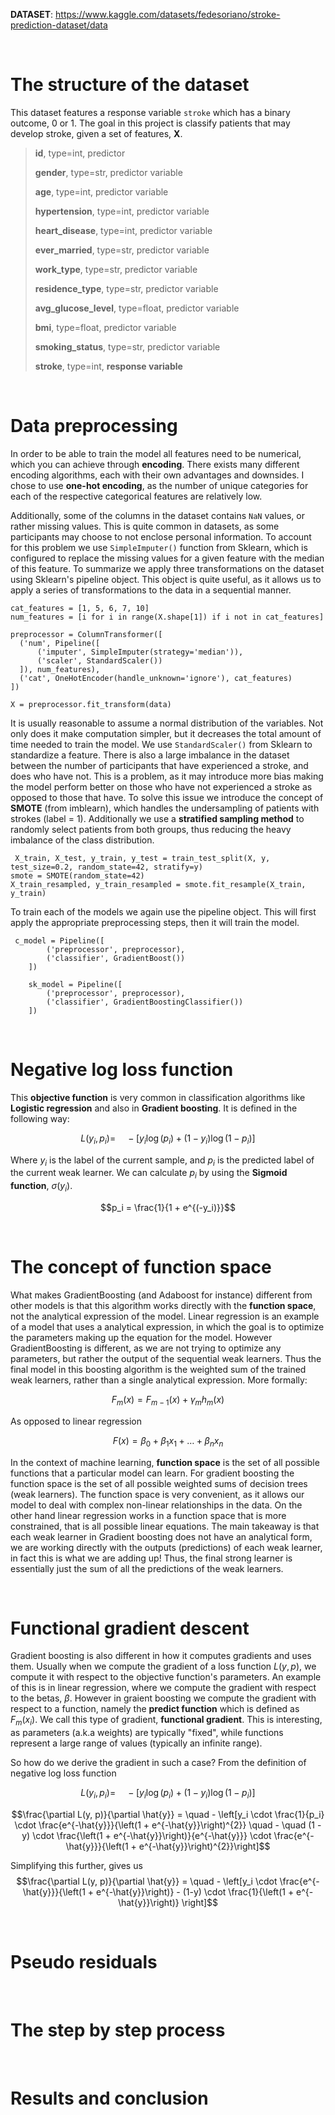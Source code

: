 **DATASET**: https://www.kaggle.com/datasets/fedesoriano/stroke-prediction-dataset/data

&nbsp;

# The structure of the dataset
This dataset features a response variable `stroke` which has a binary outcome, 0 or 1. The goal in this project is classify patients that may develop stroke, given a set of features, **X**.
> **id**, type=int, predictor
> 
> **gender**, type=str, predictor variable
> 
> **age**, type=int, predictor variable
>
> **hypertension**, type=int, predictor variable
>
> **heart_disease**, type=int, predictor variable
>
> **ever_married**, type=str, predictor variable
>
> **work_type**, type=str, predictor variable
>
> **residence_type**, type=str, predictor variable
>
> **avg_glucose_level**, type=float, predictor variable
>
> **bmi**, type=float, predictor variable
>
> **smoking_status**, type=str, predictor variable
>
> **stroke**, type=int, **response variable**

&nbsp;

# Data preprocessing
In order to be able to train the model all features need to be numerical, which you can achieve through **encoding**. There exists many different encoding algorithms, each with their own advantages and downsides. I chose to use **one-hot encoding**, as the number of unique categories for each of the respective categorical features are relatively low. 

Additionally, some of the columns in the dataset contains `NaN` values, or rather missing values. This is quite common in datasets, as some participants may choose to not enclose personal information. To account for this problem we use `SimpleImputer()` function from Sklearn, which is configured to replace the missing values for a given feature with the median of this feature. To summarize we apply three transformations on the dataset using Sklearn's pipeline object. This object is quite useful, as it allows us to apply a series of transformations to the data in a sequential manner.
```
cat_features = [1, 5, 6, 7, 10]
num_features = [i for i in range(X.shape[1]) if i not in cat_features]
    
preprocessor = ColumnTransformer([
  ('num', Pipeline([
      ('imputer', SimpleImputer(strategy='median')),
      ('scaler', StandardScaler())
  ]), num_features),
  ('cat', OneHotEncoder(handle_unknown='ignore'), cat_features)
])

X = preprocessor.fit_transform(data)
```

It is usually reasonable to assume a normal distribution of the variables. Not only does it make computation simpler, but it decreases the total amount of time needed to train the model. We use `StandardScaler()` from Sklearn to standardize a feature. There is also a large imbalance in the dataset between the number of participants that have experienced a stroke, and does who have not. This is a problem, as it may introduce more bias making the model perform better on those who have not experienced a stroke as opposed to those that have. To solve this issue we introduce the concept of **SMOTE** (from imblearn), which handles the undersampling of patients with strokes (label = 1). Additionally we use a **stratified sampling method** to randomly select patients from both groups, thus reducing the heavy imbalance of the class distribution.

```
 X_train, X_test, y_train, y_test = train_test_split(X, y, test_size=0.2, random_state=42, stratify=y)
smote = SMOTE(random_state=42)
X_train_resampled, y_train_resampled = smote.fit_resample(X_train, y_train)
```

To train each of the models we again use the pipeline object. This will first apply the appropriate preprocessing steps, then it will train the model. 
```
 c_model = Pipeline([
        ('preprocessor', preprocessor),
        ('classifier', GradientBoost())
    ])

    sk_model = Pipeline([
        ('preprocessor', preprocessor),
        ('classifier', GradientBoostingClassifier())
    ])
```

&nbsp;

# Negative log loss function
This **objective function** is very common in classification algorithms like **Logistic regression** and also in **Gradient boosting**. It is defined in the following way:

$$L(y_i, p_i) = \quad - \left[y_i \log(p_i) + (1 - y_i) \log(1 - p_i)\right]$$

Where $y_i$ is the label of the current sample, and $p_i$ is the predicted label of the current weak learner. We can calculate $p_i$ by using the **Sigmoid function**, $\sigma(y_i)$.

$$p_i = \frac{1}{1 + e^{(-y_i)}}$$

&nbsp;

# The concept of function space
What makes GradientBoosting (and Adaboost for instance) different from other models is that this algorithm works directly with the **function space**, not the analytical expression of the model. Linear regression is an example of a model that uses a analytical expression, in which the goal is to optimize the parameters making up the equation for the model. However GradientBoosting is different, as we are not trying to optimize any parameters, but rather the output of the sequential weak learners. Thus the final model in this boosting algorithm is the weighted sum of the trained weak learners, rather than a single analytical expression. More formally:

$$F_m(x) = F_{m-1}(x) + \gamma_{m} h_{m}(x)$$

As opposed to linear regression

$$F(x) = \beta_0 + \beta_1 x_1 + \dots + \beta_n x_n$$

In the context of machine learning, **function space** is the set of all possible functions that a particular model can learn. For gradient boosting the function space is the set of all possible weighted sums of decision trees (weak learners). The function space is very convenient, as it allows our model to deal with complex non-linear relationships in the data. On the other hand linear regression works in a function space that is more constrained, that is all possible linear equations. The main takeaway is that each weak learner in Gradient boosting does not have an analytical form, we are working directly with the outputs (predictions) of each weak learner, in fact this is what we are adding up! Thus, the final strong learner is essentially just the sum of all the predictions of the weak learners. 

&nbsp;

# Functional gradient descent
Gradient boosting is also different in how it computes gradients and uses them. Usually when we compute the gradient of a loss function $L(y, p)$, we compute it with respect to the objective function's parameters. An example of this is in linear regression, where we compute the gradient with respect to the betas, $\beta$. However in graient boosting we compute the gradient with respect to a function, namely the **predict function** which is defined as $F_m(x_i)$. We call this type of gradient, **functional gradient**. This is interesting, as parameters (a.k.a weights) are typically "fixed", while functions represent a large range of values (typically an infinite range). 

So how do we derive the gradient in such a case? From the definition of negative log loss function

$$L(y_i, p_i) = \quad - \left[y_i \log(p_i) + (1 - y_i) \log(1 - p_i)\right]$$

$$\frac{\partial L(y, p)}{\partial \hat{y}} = \quad - \left[y_i \cdot \frac{1}{p_i} \cdot \frac{e^{-\hat{y}}}{\left(1 + e^{-\hat{y}}\right)^{2}} \quad - \quad (1 - y) \cdot \frac{\left(1 + e^{-\hat{y}}\right)}{e^{-\hat{y}}} \cdot \frac{e^{-\hat{y}}}{\left(1 + e^{-\hat{y}}\right)^{2}}\right]$$

Simplifying this further, gives us
$$\frac{\partial L(y, p)}{\partial \hat{y}} = \quad - \left[y_i \cdot \frac{e^{-\hat{y}}}{\left(1 + e^{-\hat{y}}\right)} - (1-y) \cdot \frac{1}{\left(1 + e^{-\hat{y}}\right)} \right]$$

&nbsp;

# Pseudo residuals

&nbsp;

# The step by step process

&nbsp;

# Results and conclusion
